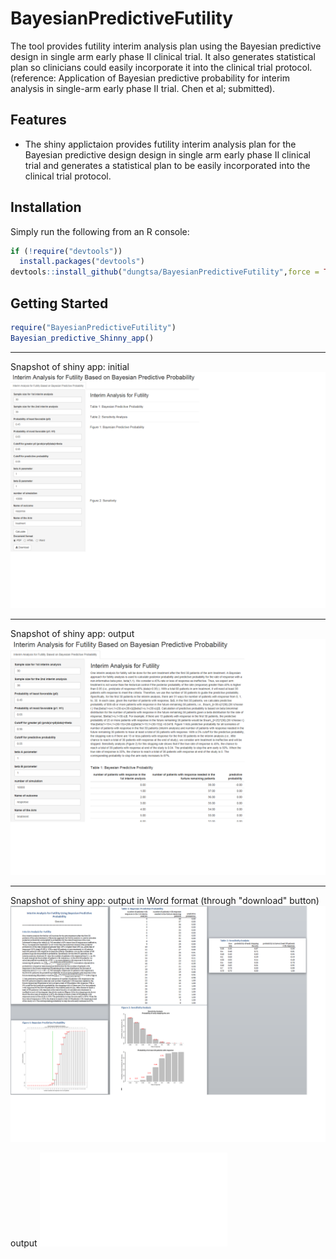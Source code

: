 # BayesianPredictiveFutility
The tool provides futility interim analysis plan using the Bayesian predictive design in single arm early  phase II clinical trial. It also generates  statistical plan so clinicians could easily incorporate it into the clinical trial protocol.
(reference: Application of Bayesian predictive probability for interim analysis in single-arm early phase II trial. Chen et al; submitted).


## Features

* The shiny applictaion provides futility interim analysis plan for the Bayesian predictive design design in single arm early  phase II clinical trial and generates a statistical plan to be easily incorporated  into the clinical trial protocol. 

## Installation

Simply run the following from an R console:

```r
if (!require("devtools"))
  install.packages("devtools")
devtools::install_github("dungtsa/BayesianPredictiveFutility",force = TRUE)
```

## Getting Started

```r
require("BayesianPredictiveFutility")
Bayesian_predictive_Shinny_app()
```
-------------------------------
Snapshot of shiny app: initial 
![snapshot of shiny app: initial](inst/img/shiny1.png)

-------------------------------
Snapshot of shiny app: output
![snapshot of shiny app: output](inst/img/shiny2.png)

-------------------------------
Snapshot of shiny app: output in Word format (through "download" button)
![snapshot of shiny app: output](inst/img/shiny3.png)

output
![output](Supplementary_Simulation_prior_distribution.pdf)

